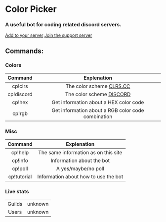 # Color Picker

### A useful bot for coding related discord servers.

[Add to your server](http://bit.ly/addColorPicker) [Join the support server](http://discord.io/colorpicker)

## Commands:

### Colors

| Command | Explenation |
|:-------------:|:-------------:|
| cp!clrs | The color scheme [CLRS.CC](http://clrs.cc) |
| cp!discord | The color scheme [DISCORD](https://discordapp.com/branding) |
| cp!hex | Get information about a HEX color code |
| cp!rgb | Get information about a RGB color code combination |

### Misc

| Command | Explenation |
|:-------------:|:-------------:|
| cp!help | The same information as on this site |
| cp!info | Information about the bot |
| cp!poll | A yes/maybe/no poll |
| cp!tutorial | Information about how to use the bot |

### Live stats

<table>
  <tbody>
    <tr>
      <td style="text-align: center">Guilds</td>
      <td style="text-align: center"><span id="guilds">unknown</span></td>
    </tr>
    <tr>
      <td style="text-align: center">Users</td>
      <td style="text-align: center"><span id="users">unknown</span></td>
    </tr>
  </tbody>
</table>
